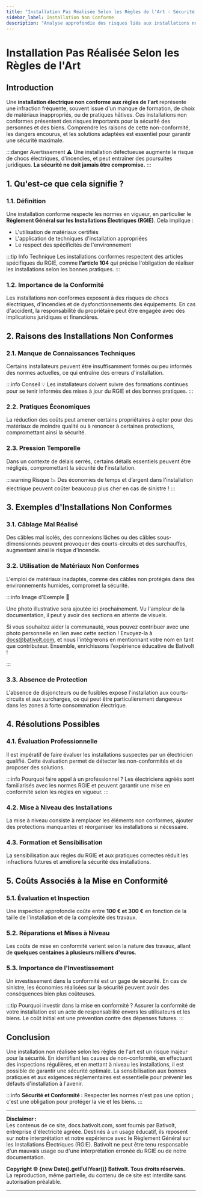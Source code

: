 ```yaml
---
title: "Installation Pas Réalisée Selon les Règles de l'Art - Sécurité et Conformité"
sidebar_label: Installation Non Conforme
description: "Analyse approfondie des risques liés aux installations non conformes aux règles de l'art, les raisons, exemples, et méthodes de mise en conformité selon le RGIE."
---
```


# Installation Pas Réalisée Selon les Règles de l'Art

## Introduction

Une **installation électrique non conforme aux règles de l'art** représente une infraction fréquente, souvent issue d'un manque de formation, de choix de matériaux inappropriés, ou de pratiques hâtives. Ces installations non conformes présentent des risques importants pour la sécurité des personnes et des biens. Comprendre les raisons de cette non-conformité, les dangers encourus, et les solutions adaptées est essentiel pour garantir une sécurité maximale.

:::danger Avertissement ⚠️
Une installation défectueuse augmente le risque de chocs électriques, d'incendies, et peut entraîner des poursuites juridiques. **La sécurité ne doit jamais être compromise.**
:::

## 1. Qu'est-ce que cela signifie ?

### 1.1. Définition

Une installation conforme respecte les normes en vigueur, en particulier le **Règlement Général sur les Installations Électriques (RGIE)**. Cela implique :
- L'utilisation de matériaux certifiés
- L'application de techniques d'installation appropriées
- Le respect des spécificités de l'environnement

:::tip Info Technique
Les installations conformes respectent des articles spécifiques du RGIE, comme **l’article 104** qui précise l'obligation de réaliser les installations selon les bonnes pratiques.
:::

### 1.2. Importance de la Conformité

Les installations non conformes exposent à des risques de chocs électriques, d'incendies et de dysfonctionnements des équipements. En cas d'accident, la responsabilité du propriétaire peut être engagée avec des implications juridiques et financières.

## 2. Raisons des Installations Non Conformes

### 2.1. Manque de Connaissances Techniques

Certains installateurs peuvent être insuffisamment formés ou peu informés des normes actuelles, ce qui entraîne des erreurs d'installation.

:::info Conseil 💡
Les installateurs doivent suivre des formations continues pour se tenir informés des mises à jour du RGIE et des bonnes pratiques.
:::

### 2.2. Pratiques Économiques

La réduction des coûts peut amener certains propriétaires à opter pour des matériaux de moindre qualité ou à renoncer à certaines protections, compromettant ainsi la sécurité.

### 2.3. Pression Temporelle

Dans un contexte de délais serrés, certains détails essentiels peuvent être négligés, compromettant la sécurité de l'installation.

:::warning Risque 📉
Des économies de temps et d’argent dans l'installation électrique peuvent coûter beaucoup plus cher en cas de sinistre !
:::

## 3. Exemples d'Installations Non Conformes

### 3.1. Câblage Mal Réalisé

Des câbles mal isolés, des connexions lâches ou des câbles sous-dimensionnés peuvent provoquer des courts-circuits et des surchauffes, augmentant ainsi le risque d'incendie.

### 3.2. Utilisation de Matériaux Non Conformes

L'emploi de matériaux inadaptés, comme des câbles non protégés dans des environnements humides, compromet la sécurité.

:::info Image d'Exemple 📸

Une photo illustrative sera ajoutée ici prochainement. Vu l'ampleur de la documentation, il peut y avoir des sections en attente de visuels.

Si vous souhaitez aider la communauté, vous pouvez contribuer avec une photo personnelle en lien avec cette section ! Envoyez-la à [docs@bativolt.com](mailto:docs@bativolt.com), et nous l'intégrerons en mentionnant votre nom en tant que contributeur. Ensemble, enrichissons l’expérience éducative de Bativolt !

:::

### 3.3. Absence de Protection

L'absence de disjoncteurs ou de fusibles expose l'installation aux courts-circuits et aux surcharges, ce qui peut être particulièrement dangereux dans les zones à forte consommation électrique.

## 4. Résolutions Possibles

### 4.1. Évaluation Professionnelle

Il est impératif de faire évaluer les installations suspectes par un électricien qualifié. Cette évaluation permet de détecter les non-conformités et de proposer des solutions.

:::info Pourquoi faire appel à un professionnel ?
Les électriciens agréés sont familiarisés avec les normes RGIE et peuvent garantir une mise en conformité selon les règles en vigueur.
:::

### 4.2. Mise à Niveau des Installations

La mise à niveau consiste à remplacer les éléments non conformes, ajouter des protections manquantes et réorganiser les installations si nécessaire.

### 4.3. Formation et Sensibilisation

La sensibilisation aux règles du RGIE et aux pratiques correctes réduit les infractions futures et améliore la sécurité des installations.

## 5. Coûts Associés à la Mise en Conformité

### 5.1. Évaluation et Inspection

Une inspection approfondie coûte entre **100 € et 300 €** en fonction de la taille de l'installation et de la complexité des travaux.

### 5.2. Réparations et Mises à Niveau

Les coûts de mise en conformité varient selon la nature des travaux, allant de **quelques centaines à plusieurs milliers d'euros**.

### 5.3. Importance de l'Investissement

Un investissement dans la conformité est un gage de sécurité. En cas de sinistre, les économies réalisées sur la sécurité peuvent avoir des conséquences bien plus coûteuses.

:::tip Pourquoi investir dans la mise en conformité ?
Assurer la conformité de votre installation est un acte de responsabilité envers les utilisateurs et les biens. Le coût initial est une prévention contre des dépenses futures.
:::

## Conclusion

Une installation non réalisée selon les règles de l'art est un risque majeur pour la sécurité. En identifiant les causes de non-conformité, en effectuant des inspections régulières, et en mettant à niveau les installations, il est possible de garantir une sécurité optimale. La sensibilisation aux bonnes pratiques et aux exigences réglementaires est essentielle pour prévenir les défauts d'installation à l'avenir.

:::info
**Sécurité et Conformité :** Respecter les normes n'est pas une option ; c'est une obligation pour protéger la vie et les biens.
:::

---

**Disclaimer :**  
Les contenus de ce site, docs.bativolt.com, sont fournis par Bativolt, entreprise d'électricité agréée. Destinés à un usage éducatif, ils reposent sur notre interprétation et notre expérience avec le Règlement Général sur les Installations Électriques (RGIE). Bativolt ne peut être tenu responsable d'un mauvais usage ou d'une interprétation erronée du RGIE ou de notre documentation.

**Copyright © {new Date().getFullYear()} Bativolt. Tous droits réservés.**  
La reproduction, même partielle, du contenu de ce site est interdite sans autorisation préalable.

---
